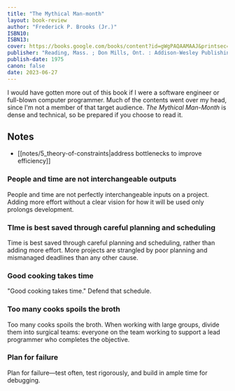 ```yaml
---
title: "The Mythical Man-month"
layout: book-review
author: "Frederick P. Brooks (Jr.)"
ISBN10: 
ISBN13: 
cover: https://books.google.com/books/content?id=gWgPAQAAMAAJ&printsec=frontcover&img=1&zoom=1&source=gbs_api
publisher: "Reading, Mass. ; Don Mills, Ont. : Addison-Wesley Publishing Company"
publish-date: 1975
canon: false
date: 2023-06-27
---
```

I would have gotten more out of this book if I were a software engineer or full-blown computer programmer. Much of the contents went over my head, since I'm not a member of that target audience. *The Mythical Man-Month* is dense and technical, so be prepared if you choose to read it.

## Notes
- [[notes/5_theory-of-constraints|address bottlenecks to improve efficiency]]
### People and time are not interchangeable outputs
People and time are not perfectly interchangeable inputs on a project. Adding more effort without a clear vision for how it will be used only prolongs development.

### TIme is best saved through careful planning and scheduling
Time is best saved through careful planning and scheduling, rather than adding more effort. More projects are strangled by poor planning and mismanaged deadlines than any other cause.

### Good cooking takes time
"Good cooking takes time." Defend that schedule.

### Too many cooks spoils the broth
Too many cooks spoils the broth. When working with large groups, divide them into surgical teams: everyone on the team working to support a lead programmer who completes the objective.

### Plan for failure
Plan for failure—test often, test rigorously, and build in ample time for debugging.